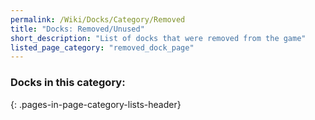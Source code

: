 ```yaml
---
permalink: /Wiki/Docks/Category/Removed
title: "Docks: Removed/Unused"
short_description: "List of docks that were removed from the game"
listed_page_category: "removed_dock_page"
---
```


### Docks in this category:
{: .pages-in-page-category-lists-header}